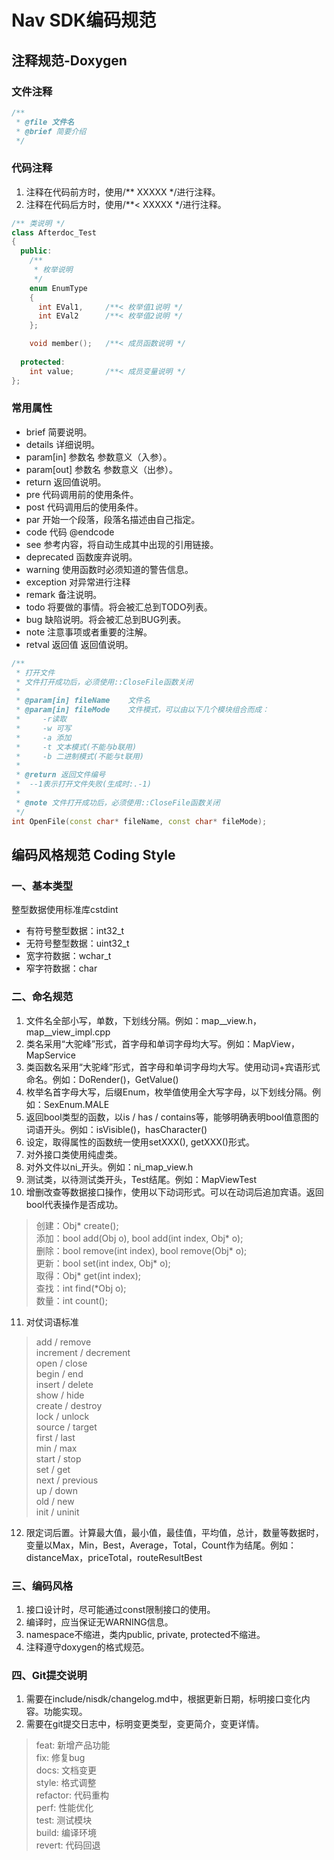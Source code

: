 ﻿# Nav SDK编码规范

## 注释规范-Doxygen

### 文件注释

``` C++
/**
 * @file 文件名
 * @brief 简要介绍
 */
```

### 代码注释

1. 注释在代码前方时，使用/** XXXXX */进行注释。
2. 注释在代码后方时，使用/**< XXXXX */进行注释。

``` C++
/** 类说明 */
class Afterdoc_Test
{
  public:
    /** 
     * 枚举说明
     */
    enum EnumType
    {
      int EVal1,     /**< 枚举值1说明 */
      int EVal2      /**< 枚举值2说明 */
    };

    void member();   /**< 成员函数说明 */
    
  protected:
    int value;       /**< 成员变量说明 */
};
```

### 常用属性

- brief 简要说明。
- details 详细说明。
- param[in] 参数名 参数意义（入参）。
- param[out] 参数名 参数意义（出参）。
- return 返回值说明。
- pre 代码调用前的使用条件。
- post 代码调用后的使用条件。
- par 开始一个段落，段落名描述由自己指定。
- code 代码 @endcode
- see 参考内容，将自动生成其中出现的引用链接。
- deprecated 函数废弃说明。
- warning 使用函数时必须知道的警告信息。
- exception 对异常进行注释
- remark 备注说明。
- todo 将要做的事情。将会被汇总到TODO列表。
- bug 缺陷说明。将会被汇总到BUG列表。
- note 注意事项或者重要的注解。
- retval 返回值 返回值说明。

``` C++
/**
 * 打开文件
 * 文件打开成功后，必须使用::CloseFile函数关闭
 *
 * @param[in] fileName    文件名
 * @param[in] fileMode    文件模式，可以由以下几个模块组合而成：
 *     -r读取
 *     -w 可写
 *     -a 添加
 *     -t 文本模式(不能与b联用)
 *     -b 二进制模式(不能与t联用)
 *
 * @return 返回文件编号
 *  --1表示打开文件失败(生成时:.-1)
 *
 * @note 文件打开成功后，必须使用::CloseFile函数关闭
 */
int OpenFile(const char* fileName, const char* fileMode);

```

## 编码风格规范 Coding Style

### 一、基本类型

整型数据使用标准库cstdint

- 有符号整型数据：int32_t
- 无符号整型数据：uint32_t
- 宽字符数据：wchar_t
- 窄字符数据：char

### 二、命名规范

1. 文件名全部小写，单数，下划线分隔。例如：map__view.h，map__view_impl.cpp
2. 类名采用“大驼峰”形式，首字母和单词字母均大写。例如：MapView，MapService
3. 类函数名采用“大驼峰”形式，首字母和单词字母均大写。使用动词+宾语形式命名。例如：DoRender()，GetValue()
4. 枚举名首字母大写，后缀Enum，枚举值使用全大写字母，以下划线分隔。例如：SexEnum.MALE
5. 返回bool类型的函数，以is / has / contains等，能够明确表明bool值意图的词语开头。例如：isVisible()，hasCharacter()
6. 设定，取得属性的函数统一使用setXXX(), getXXX()形式。
7. 对外接口类使用纯虚类。
8. 对外文件以ni_开头。例如：ni_map_view.h
9.  测试类，以待测试类开头，Test结尾。例如：MapViewTest
10. 增删改查等数据接口操作，使用以下动词形式。可以在动词后追加宾语。返回bool代表操作是否成功。
> 创建：Obj\* create();  
> 添加：bool add(Obj o), bool add(int index, Obj\* o);  
> 删除：bool remove(int index), bool remove(Obj\* o);  
> 更新：bool set(int index, Obj\* o);  
> 取得：Obj\* get(int index);  
> 查找：int find(*Obj o);  
> 数量：int count();  

11.  对仗词语标准
> add / remove  
> increment / decrement  
> open / close  
> begin / end  
> insert / delete  
> show / hide  
> create / destroy  
> lock / unlock  
> source / target  
> first / last  
> min / max  
> start / stop  
> set / get  
> next / previous  
> up / down  
> old / new  
> init / uninit  

12.  限定词后置。计算最大值，最小值，最佳值，平均值，总计，数量等数据时，变量以Max，Min，Best，Average，Total，Count作为结尾。例如：distanceMax，priceTotal，routeResultBest

### 三、编码风格

1. 接口设计时，尽可能通过const限制接口的使用。
2. 编译时，应当保证无WARNING信息。
3. namespace不缩进，类内public, private, protected不缩进。
4. 注释遵守doxygen的格式规范。

### 四、Git提交说明

1. 需要在include/nisdk/changelog.md中，根据更新日期，标明接口变化内容。功能实现。
2. 需要在git提交日志中，标明变更类型，变更简介，变更详情。
> feat: 新增产品功能  
> fix: 修复bug  
> docs: 文档变更  
> style: 格式调整  
> refactor: 代码重构  
> perf: 性能优化  
> test: 测试模块  
> build: 编译环境  
> revert: 代码回退
